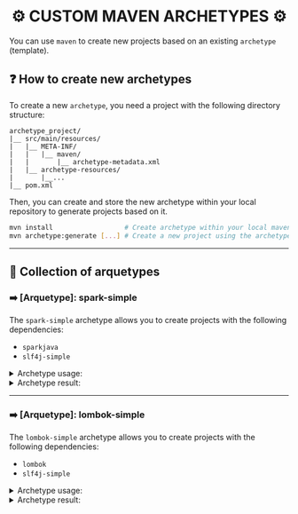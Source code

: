 <h1 align=center>⚙️ CUSTOM MAVEN ARCHETYPES ⚙️</h1>

You can use `maven` to create new projects based on an existing `archetype` (template).

## ❓ How to create new archetypes

To create a new `archetype`, you need a project with the following directory structure:
```
archetype_project/
|__ src/main/resources/
|   |__ META-INF/
|   |   |__ maven/
|   |       |__ archetype-metadata.xml
|   |__ archetype-resources/
|       |__...
|__ pom.xml
```

Then, you can create and store the new archetype within your local repository to generate projects based on it.
```sh
mvn install                  # Create archetype within your local maven repository
mvn archetype:generate [...] # Create a new project using the archetype
```

---


## 📑 Collection of arquetypes

### ➡️ [Arquetype]: spark-simple

The `spark-simple` archetype allows you to create projects with the following dependencies:
- `sparkjava`
- `slf4j-simple`

<details>
<summary>Archetype usage:</summary>

```bash
mvn archetype:generate \
-DarchetypeGroupId=org.kyrex.archetypes \
-DarchetypeArtifactId=spark-simple \
-DarchetypeVersion=1.0.0-SNAPSHOT \
-DgroupId=my.group.id \
-DartifactId=my-new-artifact \
-Dversion=my-version \
-Dpackage=my.package
# -Dversion is optional (default value: 0.0.1-SNAPSHOT)
# -Dpackage is optional (default value: my.group.id)
```

</details>

<details>
<summary>Archetype result:</summary>

```
my-new-artifact/
|__ src/main/
|   |__ java/my/package/
|   |   |__ SparkTest.java
|   |__ resources/
|       |__ simplelogger.properties
|__ .gitignore
|__ .editorconfig
|__ pom.xml
```

</details>

---

### ➡️ [Arquetype]: lombok-simple

The `lombok-simple` archetype allows you to create projects with the following dependencies:
- `lombok`
- `slf4j-simple`

<details>
<summary>Archetype usage:</summary>

```bash
mvn archetype:generate \
-DarchetypeGroupId=org.kyrex.archetypes \
-DarchetypeArtifactId=lombok-simple \
-DarchetypeVersion=1.0.0-SNAPSHOT \
-DgroupId=my.group.id \
-DartifactId=my-new-artifact \
-Dversion=my-version \
-Dpackage=my.package
# -Dversion is optional (default value: 0.0.1-SNAPSHOT)
# -Dpackage is optional (default value: my.group.id)
```

</details>

<details>
<summary>Archetype result:</summary>

```
my-new-artifact/
|__ src/main/
|   |__ java/my/package/
|   |   |__ LombokTest.java
|   |__ resources/
|       |__ simplelogger.properties
|__ .gitignore
|__ .editorconfig
|__ pom.xml
```

</details>
